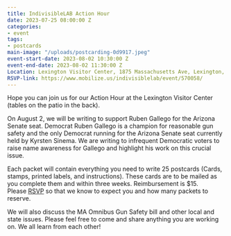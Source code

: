 ```yaml
---
title: IndivisibleLAB Action Hour
date: 2023-07-25 08:00:00 Z
categories:
- event
tags:
- postcards
main-image: "/uploads/postcarding-0d9917.jpeg"
event-start-date: 2023-08-02 10:30:00 Z
event-end-date: 2023-08-02 11:30:00 Z
Location: Lexington Visitor Center, 1875 Massachusetts Ave, Lexington, MA
RSVP-link: https://www.mobilize.us/indivisiblelab/event/570058/
---
```


Hope you can join us for our Action Hour at the Lexington Visitor Center (tables on the patio in the back). 

On August 2, we will be writing to support Ruben Gallego for the Arizona Senate seat. Democrat Ruben Gallego is a champion for reasonable gun safety and the only Democrat running for the Arizona Senate seat currently held by Kyrsten Sinema. We are writing to infrequent Democratic voters to raise name awareness for Gallego and highlight his work on this crucial issue.

Each packet will contain everything you need to write 25 postcards (Cards, stamps, printed labels, and instructions). These cards are to be mailed as you complete them and within three weeks. Reimbursement is $15. Please [RSVP](https://www.mobilize.us/indivisiblelab/event/570058/) so that we know to expect you and how many packets to reserve.

We will also discuss the MA Omnibus Gun Safety bill and other local and state issues. Please feel free to come and share anything you are working on. We all learn from each other!